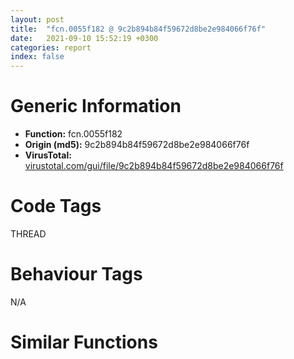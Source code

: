 ```yaml
---
layout: post
title:  "fcn.0055f182 @ 9c2b894b84f59672d8be2e984066f76f"
date:   2021-09-10 15:52:19 +0300
categories: report
index: false
---
```


# Generic Information
- **Function:** fcn.0055f182
- **Origin (md5):** 9c2b894b84f59672d8be2e984066f76f
- **VirusTotal:** [virustotal.com/gui/file/9c2b894b84f59672d8be2e984066f76f][virustotal_ref]

# Code Tags
<span class="tag" id="THREAD">THREAD</span>


# Behaviour Tags
<span class="bhv-tag" id="na">N/A</span>

# Similar Functions
<script type="text/javascript" src="https://www.gstatic.com/charts/loader.js"></script>
<script type="text/javascript">

    google.charts.load('current', {'packages':['corechart']});
    google.charts.setOnLoadCallback(drawChart);

    function drawChart() {
    var data = new google.visualization.DataTable();
        data.addColumn('number', 'X');
        data.addColumn('number', 'Y');
        data.addColumn({type: 'string', role: 'tooltip', 'p': {'html': true}});
        data.addColumn({'type': 'string', 'role': 'style'});
        
        data.addRows([
    [-194.25213623046875, 223.77784729003906, '<b><a href="/report/fcn.0055f182@9c2b894b84f59672d8be2e984066f76f">fcn.0055f182</a><br>@9c2b894b84f59672d8be2e984066f76f</b><br>mov edi, edi<br>push ebp<br>mov ebp, esp<br>push ecx<br>push ecx<br>cmp dword[ebp+8], 0<br>jne 0x55f1a4<br>call fcn.00558e0a<br>mov dword[eax], 0x16<br>call fcn.00558d31<br>or eax, 0xffffffff<br>jmp 0x55f1f7<br>push esi<br>push edi<br>push dword[ebp+0x10]<br>push dword[ebp+8]<br>call fcn.0055f139<br>mov esi, eax<br>pop ecx<br>pop ecx<br>test esi, esi<br>je 0x55f1e7<br>and dword[ebp-8], 0<br>lea eax, [ebp-8]<br>push eax<br>push 4<br>push esi<br>push 0x55efaf<br>push dword[ebp+0xc]<br>push 0<br>call dword[sym.imp.KERNEL32.dll_CreateThread]<br>mov edi, eax<br>test edi, edi<br>jne 0x55f1fb<br>call dword[sym.imp.KERNEL32.dll_GetLastError]<br>push eax<br>call fcn.00558dd4<br>pop ecx<br>or edi, 0xffffffff<br>push esi<br>lea ecx, [ebp-1]<br>call fcn.0055f0ab<br>mov eax, edi<br>pop edi<br>pop esi<br>mov esp, ebp<br>pop ebp<br>ret <br>push edi<br>mov dword[esi+8], edi<br>call dword[sym.imp.KERNEL32.dll_ResumeThread]<br>cmp eax, 0xffffffff<br>je 0x55f1da<br>xor esi, esi<br>jmp 0x55f1ea<br><eoc> ', 'point { fill-color: #e0440e; }'],
[-135.8435516357422, 205.774658203125, '<b><a href="/report/fcn.0040b66f@b8b9b802e96d8e813c605554cf6f7018">fcn.0040b66f</a><br>@b8b9b802e96d8e813c605554cf6f7018</b><br>mov edi, edi<br>push ebp<br>mov ebp, esp<br>push ecx<br>push ecx<br>cmp dword[ebp+0x10], 0<br>jne 0x40b690<br>call fcn.0040d5c3<br>mov dword[eax], 0x16<br>call fcn.0040b421<br>xor eax, eax<br>jmp 0x40b6e0<br>push esi<br>push edi<br>push dword[ebp+0x14]<br>push dword[ebp+0x10]<br>call fcn.0040b626<br>mov esi, eax<br>pop ecx<br>pop ecx<br>test esi, esi<br>je 0x40b6d1<br>lea eax, [ebp-8]<br>push eax<br>push dword[ebp+0x18]<br>push esi<br>push 0x40b51b<br>push dword[ebp+0xc]<br>push dword[ebp+8]<br>call dword[sym.imp.KERNEL32.dll_CreateThread]<br>mov edi, eax<br>test edi, edi<br>jne 0x40b6e4<br>call dword[sym.imp.KERNEL32.dll_GetLastError]<br>push eax<br>call fcn.0040d58d<br>pop ecx<br>xor edi, edi<br>push esi<br>lea ecx, [ebp-1]<br>call fcn.0040b598<br>mov eax, edi<br>pop edi<br>pop esi<br>mov esp, ebp<br>pop ebp<br>ret <br>mov ecx, dword[ebp+0x1c]<br>test ecx, ecx<br>je 0x40b6f0<br>mov eax, dword[ebp-8]<br>mov dword[ecx], eax<br>xor esi, esi<br>jmp 0x40b6d3<br><eoc> ', 'null'],
[-174.05032348632812, 185.56961059570312, '<b><a href="/report/fcn.0040b66f@617bd594ba13d0dcc08a315774c342d4">fcn.0040b66f</a><br>@617bd594ba13d0dcc08a315774c342d4</b><br>mov edi, edi<br>push ebp<br>mov ebp, esp<br>push ecx<br>push ecx<br>cmp dword[ebp+0x10], 0<br>jne 0x40b690<br>call fcn.0040d5c3<br>mov dword[eax], 0x16<br>call fcn.0040b421<br>xor eax, eax<br>jmp 0x40b6e0<br>push esi<br>push edi<br>push dword[ebp+0x14]<br>push dword[ebp+0x10]<br>call fcn.0040b626<br>mov esi, eax<br>pop ecx<br>pop ecx<br>test esi, esi<br>je 0x40b6d1<br>lea eax, [ebp-8]<br>push eax<br>push dword[ebp+0x18]<br>push esi<br>push 0x40b51b<br>push dword[ebp+0xc]<br>push dword[ebp+8]<br>call dword[sym.imp.KERNEL32.dll_CreateThread]<br>mov edi, eax<br>test edi, edi<br>jne 0x40b6e4<br>call dword[sym.imp.KERNEL32.dll_GetLastError]<br>push eax<br>call fcn.0040d58d<br>pop ecx<br>xor edi, edi<br>push esi<br>lea ecx, [ebp-1]<br>call fcn.0040b598<br>mov eax, edi<br>pop edi<br>pop esi<br>mov esp, ebp<br>pop ebp<br>ret <br>mov ecx, dword[ebp+0x1c]<br>test ecx, ecx<br>je 0x40b6f0<br>mov eax, dword[ebp-8]<br>mov dword[ecx], eax<br>xor esi, esi<br>jmp 0x40b6d3<br><eoc> ', 'null'],
[-156.04583740234375, 243.9827880859375, '<b><a href="/report/fcn.0055f20e@9c2b894b84f59672d8be2e984066f76f">fcn.0055f20e</a><br>@9c2b894b84f59672d8be2e984066f76f</b><br>mov edi, edi<br>push ebp<br>mov ebp, esp<br>push ecx<br>push ecx<br>cmp dword[ebp+0x10], 0<br>jne 0x55f22f<br>call fcn.00558e0a<br>mov dword[eax], 0x16<br>call fcn.00558d31<br>xor eax, eax<br>jmp 0x55f27f<br>push esi<br>push edi<br>push dword[ebp+0x14]<br>push dword[ebp+0x10]<br>call fcn.0055f139<br>mov esi, eax<br>pop ecx<br>pop ecx<br>test esi, esi<br>je 0x55f270<br>lea eax, [ebp-8]<br>push eax<br>push dword[ebp+0x18]<br>push esi<br>push 0x55f02e<br>push dword[ebp+0xc]<br>push dword[ebp+8]<br>call dword[sym.imp.KERNEL32.dll_CreateThread]<br>mov edi, eax<br>test edi, edi<br>jne 0x55f283<br>call dword[sym.imp.KERNEL32.dll_GetLastError]<br>push eax<br>call fcn.00558dd4<br>pop ecx<br>xor edi, edi<br>push esi<br>lea ecx, [ebp-1]<br>call fcn.0055f0ab<br>mov eax, edi<br>pop edi<br>pop esi<br>mov esp, ebp<br>pop ebp<br>ret <br>mov ecx, dword[ebp+0x1c]<br>test ecx, ecx<br>je 0x55f28f<br>mov eax, dword[ebp-8]<br>mov dword[ecx], eax<br>xor esi, esi<br>jmp 0x55f272<br><eoc> ', 'null'],

        ]);

    var options = {
        title: 'Similarity Plot',
        legend: 'none',
        colors: ['#dedbd9', '#e6693e', '#ec8f6e', '#f3b49f', '#f6c7b6'],
        tooltip: {isHtml: true, trigger: 'both'},
        explorer: {
        actions: ["dragToZoom", "rightClickToReset"],
        },
        chartArea: {
        width: '80%',
        height: '80%'
        },
        width: '100%',
        height: '100%'
    };

    var chart = new google.visualization.ScatterChart(document.getElementById('chart_div'));

    chart.draw(data, options);
    }
    
</script>


<div id="chart_div" style="width: 100%px; height: 100%;"></div>

# Disassembled Code
{% highlight nasm %}

mov edi, edi
push ebp
mov ebp, esp
push ecx
push ecx
cmp dword[ebp+8], 0
jne 0x55f1a4
call fcn.00558e0a
mov dword[eax], 0x16
call fcn.00558d31
or eax, 0xffffffff
jmp 0x55f1f7
push esi
push edi
push dword[ebp+0x10]
push dword[ebp+8]
call fcn.0055f139
mov esi, eax
pop ecx
pop ecx
test esi, esi
je 0x55f1e7
and dword[ebp-8], 0
lea eax, [ebp-8]
push eax
push 4
push esi
push 0x55efaf
push dword[ebp+0xc]
push 0
call dword[sym.imp.KERNEL32.dll_CreateThread]
mov edi, eax
test edi, edi
jne 0x55f1fb
call dword[sym.imp.KERNEL32.dll_GetLastError]
push eax
call fcn.00558dd4
pop ecx
or edi, 0xffffffff
push esi
lea ecx, [ebp-1]
call fcn.0055f0ab
mov eax, edi
pop edi
pop esi
mov esp, ebp
pop ebp
ret
push edi
mov dword[esi+8], edi
call dword[sym.imp.KERNEL32.dll_ResumeThread]
cmp eax, 0xffffffff
je 0x55f1da
xor esi, esi
jmp 0x55f1ea

{% endhighlight %}

[virustotal_ref]: https://www.virustotal.com/gui/file/9c2b894b84f59672d8be2e984066f76f